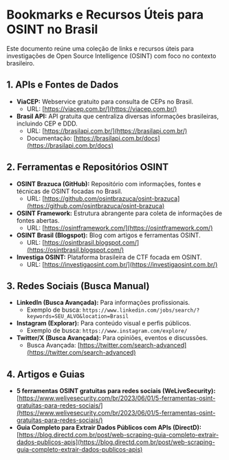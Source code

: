 # Bookmarks e Recursos Úteis para OSINT no Brasil

Este documento reúne uma coleção de links e recursos úteis para investigações de Open Source Intelligence (OSINT) com foco no contexto brasileiro.

## 1. APIs e Fontes de Dados

*   **ViaCEP:** Webservice gratuito para consulta de CEPs no Brasil.
    *   URL: [https://viacep.com.br/](https://viacep.com.br/)
*   **Brasil API:** API gratuita que centraliza diversas informações brasileiras, incluindo CEP e DDD.
    *   URL: [https://brasilapi.com.br/](https://brasilapi.com.br/)
    *   Documentação: [https://brasilapi.com.br/docs](https://brasilapi.com.br/docs)

## 2. Ferramentas e Repositórios OSINT

*   **OSINT Brazuca (GitHub):** Repositório com informações, fontes e técnicas de OSINT focadas no Brasil.
    *   URL: [https://github.com/osintbrazuca/osint-brazuca](https://github.com/osintbrazuca/osint-brazuca)
*   **OSINT Framework:** Estrutura abrangente para coleta de informações de fontes abertas.
    *   URL: [https://osintframework.com/](https://osintframework.com/)
*   **OSINT Brasil (Blogspot):** Blog com artigos e ferramentas OSINT.
    *   URL: [https://osintbrasil.blogspot.com/](https://osintbrasil.blogspot.com/)
*   **Investiga OSINT:** Plataforma brasileira de CTF focada em OSINT.
    *   URL: [https://investigaosint.com.br/](https://investigaosint.com.br/)

## 3. Redes Sociais (Busca Manual)

*   **LinkedIn (Busca Avançada):** Para informações profissionais.
    *   Exemplo de busca: `https://www.linkedin.com/jobs/search/?keywords=SEU_ALVO&location=Brasil`
*   **Instagram (Explorar):** Para conteúdo visual e perfis públicos.
    *   Exemplo de busca: `https://www.instagram.com/explore/`
*   **Twitter/X (Busca Avançada):** Para opiniões, eventos e discussões.
    *   Busca Avançada: [https://twitter.com/search-advanced](https://twitter.com/search-advanced)

## 4. Artigos e Guias

*   **5 ferramentas OSINT gratuitas para redes sociais (WeLiveSecurity):** [https://www.welivesecurity.com/br/2023/06/01/5-ferramentas-osint-gratuitas-para-redes-sociais/](https://www.welivesecurity.com/br/2023/06/01/5-ferramentas-osint-gratuitas-para-redes-sociais/)
*   **Guia Completo para Extrair Dados Públicos com APIs (DirectD):** [https://blog.directd.com.br/post/web-scraping-guia-completo-extrair-dados-publicos-apis](https://blog.directd.com.br/post/web-scraping-guia-completo-extrair-dados-publicos-apis)

